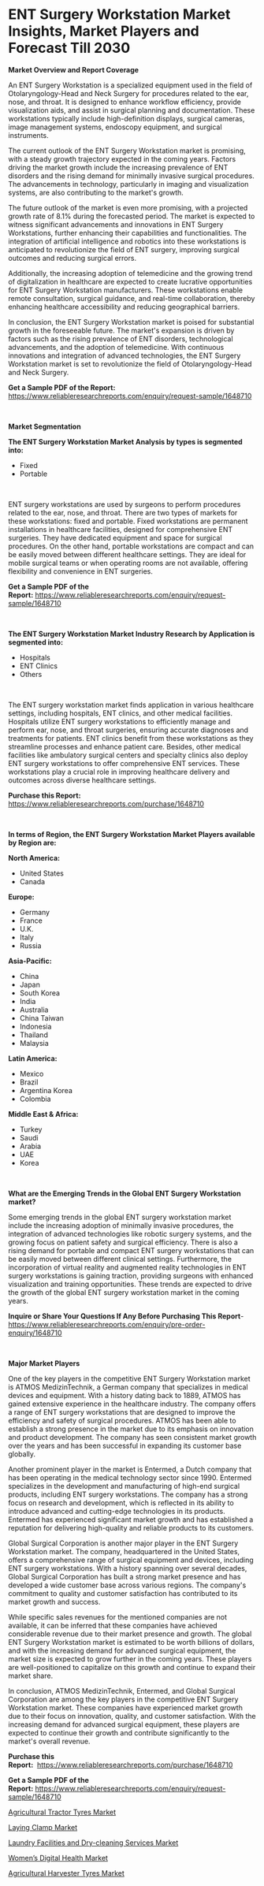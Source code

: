 <p><h1>ENT Surgery Workstation Market Insights, Market Players and Forecast Till 2030</h1></p><p><strong>Market Overview and Report Coverage</strong></p>
<p><p>An ENT Surgery Workstation is a specialized equipment used in the field of Otolaryngology-Head and Neck Surgery for procedures related to the ear, nose, and throat. It is designed to enhance workflow efficiency, provide visualization aids, and assist in surgical planning and documentation. These workstations typically include high-definition displays, surgical cameras, image management systems, endoscopy equipment, and surgical instruments.</p><p>The current outlook of the ENT Surgery Workstation market is promising, with a steady growth trajectory expected in the coming years. Factors driving the market growth include the increasing prevalence of ENT disorders and the rising demand for minimally invasive surgical procedures. The advancements in technology, particularly in imaging and visualization systems, are also contributing to the market's growth.</p><p>The future outlook of the market is even more promising, with a projected growth rate of 8.1% during the forecasted period. The market is expected to witness significant advancements and innovations in ENT Surgery Workstations, further enhancing their capabilities and functionalities. The integration of artificial intelligence and robotics into these workstations is anticipated to revolutionize the field of ENT surgery, improving surgical outcomes and reducing surgical errors.</p><p>Additionally, the increasing adoption of telemedicine and the growing trend of digitalization in healthcare are expected to create lucrative opportunities for ENT Surgery Workstation manufacturers. These workstations enable remote consultation, surgical guidance, and real-time collaboration, thereby enhancing healthcare accessibility and reducing geographical barriers.</p><p>In conclusion, the ENT Surgery Workstation market is poised for substantial growth in the foreseeable future. The market's expansion is driven by factors such as the rising prevalence of ENT disorders, technological advancements, and the adoption of telemedicine. With continuous innovations and integration of advanced technologies, the ENT Surgery Workstation market is set to revolutionize the field of Otolaryngology-Head and Neck Surgery.</p></p>
<p><strong>Get a Sample PDF of the Report:</strong> <a href="https://www.reliableresearchreports.com/enquiry/request-sample/1648710">https://www.reliableresearchreports.com/enquiry/request-sample/1648710</a></p>
<p>&nbsp;</p>
<p><strong>Market Segmentation</strong></p>
<p><strong>The ENT Surgery Workstation Market Analysis by types is segmented into:</strong></p>
<p><ul><li>Fixed</li><li>Portable</li></ul></p>
<p>&nbsp;</p>
<p><p>ENT surgery workstations are used by surgeons to perform procedures related to the ear, nose, and throat. There are two types of markets for these workstations: fixed and portable. Fixed workstations are permanent installations in healthcare facilities, designed for comprehensive ENT surgeries. They have dedicated equipment and space for surgical procedures. On the other hand, portable workstations are compact and can be easily moved between different healthcare settings. They are ideal for mobile surgical teams or when operating rooms are not available, offering flexibility and convenience in ENT surgeries.</p></p>
<p><strong>Get a Sample PDF of the Report:</strong>&nbsp;<a href="https://www.reliableresearchreports.com/enquiry/request-sample/1648710">https://www.reliableresearchreports.com/enquiry/request-sample/1648710</a></p>
<p>&nbsp;</p>
<p><strong>The ENT Surgery Workstation Market Industry Research by Application is segmented into:</strong></p>
<p><ul><li>Hospitals</li><li>ENT Clinics</li><li>Others</li></ul></p>
<p>&nbsp;</p>
<p><p>The ENT surgery workstation market finds application in various healthcare settings, including hospitals, ENT clinics, and other medical facilities. Hospitals utilize ENT surgery workstations to efficiently manage and perform ear, nose, and throat surgeries, ensuring accurate diagnoses and treatments for patients. ENT clinics benefit from these workstations as they streamline processes and enhance patient care. Besides, other medical facilities like ambulatory surgical centers and specialty clinics also deploy ENT surgery workstations to offer comprehensive ENT services. These workstations play a crucial role in improving healthcare delivery and outcomes across diverse healthcare settings.</p></p>
<p><strong>Purchase this Report:</strong>&nbsp; <a href="https://www.reliableresearchreports.com/purchase/1648710">https://www.reliableresearchreports.com/purchase/1648710</a></p>
<p>&nbsp;</p>
<p><strong>In terms of Region, the ENT Surgery Workstation Market Players available by Region are:</strong></p>
<p>
    <p> <strong> North America: </strong>
        <ul>
            <li>United States</li>
            <li>Canada</li>
        </ul>
        </p> 
    <p> <strong> Europe: </strong>
        <ul>
            <li>Germany</li>
            <li>France</li>
            <li>U.K.</li>
            <li>Italy</li>
            <li>Russia</li>
        </ul>
        </p> 
    <p> <strong> Asia-Pacific: </strong>
        <ul>
            <li>China</li>
            <li>Japan</li>
            <li>South Korea</li>
            <li>India</li>
            <li>Australia</li>
            <li>China Taiwan</li>
            <li>Indonesia</li>
            <li>Thailand</li>
            <li>Malaysia</li>
        </ul>
        </p> 
    <p> <strong> Latin America: </strong>
        <ul>
            <li>Mexico</li>
            <li>Brazil</li>
            <li>Argentina Korea</li>
            <li>Colombia</li>
        </ul>
        </p> 
    <p> <strong> Middle East & Africa: </strong>
        <ul>
            <li>Turkey</li>
            <li>Saudi</li>
            <li>Arabia</li>
            <li>UAE</li>
            <li>Korea</li>
        </ul>
    </p>
    </p>
<p>&nbsp;</p>
<p><strong>What are the Emerging Trends in the Global ENT Surgery Workstation market?</strong></p>
<p><p>Some emerging trends in the global ENT surgery workstation market include the increasing adoption of minimally invasive procedures, the integration of advanced technologies like robotic surgery systems, and the growing focus on patient safety and surgical efficiency. There is also a rising demand for portable and compact ENT surgery workstations that can be easily moved between different clinical settings. Furthermore, the incorporation of virtual reality and augmented reality technologies in ENT surgery workstations is gaining traction, providing surgeons with enhanced visualization and training opportunities. These trends are expected to drive the growth of the global ENT surgery workstation market in the coming years.</p></p>
<p><strong>Inquire or Share Your Questions If Any Before Purchasing This Report</strong>- <a href="https://www.reliableresearchreports.com/enquiry/pre-order-enquiry/1648710">https://www.reliableresearchreports.com/enquiry/pre-order-enquiry/1648710</a></p>
<p>&nbsp;</p>
<p><strong>Major Market Players</strong></p>
<p><p>One of the key players in the competitive ENT Surgery Workstation market is ATMOS MedizinTechnik, a German company that specializes in medical devices and equipment. With a history dating back to 1889, ATMOS has gained extensive experience in the healthcare industry. The company offers a range of ENT surgery workstations that are designed to improve the efficiency and safety of surgical procedures. ATMOS has been able to establish a strong presence in the market due to its emphasis on innovation and product development. The company has seen consistent market growth over the years and has been successful in expanding its customer base globally.</p><p>Another prominent player in the market is Entermed, a Dutch company that has been operating in the medical technology sector since 1990. Entermed specializes in the development and manufacturing of high-end surgical products, including ENT surgery workstations. The company has a strong focus on research and development, which is reflected in its ability to introduce advanced and cutting-edge technologies in its products. Entermed has experienced significant market growth and has established a reputation for delivering high-quality and reliable products to its customers.</p><p>Global Surgical Corporation is another major player in the ENT Surgery Workstation market. The company, headquartered in the United States, offers a comprehensive range of surgical equipment and devices, including ENT surgery workstations. With a history spanning over several decades, Global Surgical Corporation has built a strong market presence and has developed a wide customer base across various regions. The company's commitment to quality and customer satisfaction has contributed to its market growth and success.</p><p>While specific sales revenues for the mentioned companies are not available, it can be inferred that these companies have achieved considerable revenue due to their market presence and growth. The global ENT Surgery Workstation market is estimated to be worth billions of dollars, and with the increasing demand for advanced surgical equipment, the market size is expected to grow further in the coming years. These players are well-positioned to capitalize on this growth and continue to expand their market share.</p><p>In conclusion, ATMOS MedizinTechnik, Entermed, and Global Surgical Corporation are among the key players in the competitive ENT Surgery Workstation market. These companies have experienced market growth due to their focus on innovation, quality, and customer satisfaction. With the increasing demand for advanced surgical equipment, these players are expected to continue their growth and contribute significantly to the market's overall revenue.</p></p>
<p><strong>Purchase this Report:</strong>&nbsp;&nbsp;<a href="https://www.reliableresearchreports.com/purchase/1648710">https://www.reliableresearchreports.com/purchase/1648710</a></p>
<p></p>
<p><strong>Get a Sample PDF of the Report:</strong>&nbsp;<a href="https://www.reliableresearchreports.com/enquiry/request-sample/1648710">https://www.reliableresearchreports.com/enquiry/request-sample/1648710</a></p>
<p><p><a href="https://medium.com/@ashleyhills1920/agricultural-tractor-tyres-market-share-evolution-and-market-growth-trends-2023-2030-140f2d84c78f">Agricultural Tractor Tyres Market</a></p><p><a href="https://www.linkedin.com/pulse/laying-clamp-market-size-2023-2030-global-industrial-analysis/">Laying Clamp Market</a></p><p><a href="https://www.linkedin.com/pulse/laundry-facilities-dry-cleaning-services-market-size/">Laundry Facilities and Dry-cleaning Services Market</a></p><p><a href="https://www.linkedin.com/pulse/womenrsquos-digital-health-market-size-2023-2030-global/">Women’s Digital Health Market</a></p><p><a href="https://medium.com/@zitakuvalis/agricultural-harvester-tyres-market-analysis-and-sze-forecasted-for-period-from-2023-to-2030-7dfa617de595">Agricultural Harvester Tyres Market</a></p></p>